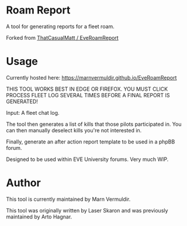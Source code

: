 # Roam Report

A tool for generating reports for a fleet roam.

Forked from [ThatCasualMatt / EveRoamReport](https://github.com/ThatCasualMatt/EveRoamReport)

# Usage

Currently hosted here: https://marnvermuldir.github.io/EveRoamReport

THIS TOOL WORKS BEST IN EDGE OR FIREFOX. YOU MUST CLICK PROCESS FLEET LOG SEVERAL TIMES BEFORE A FINAL REPORT IS GENERATED!

Input: A fleet chat log.

The tool then generates a list of kills that those pilots participated in. You can then manually deselect kills you're not interested in.

Finally, generate an after action report template to be used in a phpBB forum.

Designed to be used within EVE University forums. Very much WIP.

# Author
This tool is currently maintained by Marn Vermuldir.

This tool was originally written by Laser Skaron and was previously maintained by Arto Hagnar.
